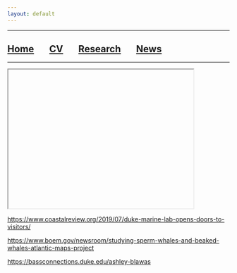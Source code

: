 ```yaml
---
layout: default
---
```


***

## [**Home**](./) &nbsp;&nbsp;&nbsp;&nbsp;&nbsp;&nbsp;[**CV**](./CV.html) &nbsp;&nbsp;&nbsp;&nbsp;&nbsp;&nbsp;[**Research**](./Research.html) &nbsp;&nbsp;&nbsp;&nbsp;&nbsp;&nbsp;[**News**](./News.html)

***

<iframe width="420" height="315"
src=""https://www.youtube.com/embed/Jxb0ajIndrE"">
</iframe>

https://www.coastalreview.org/2019/07/duke-marine-lab-opens-doors-to-visitors/

https://www.boem.gov/newsroom/studying-sperm-whales-and-beaked-whales-atlantic-maps-project

https://bassconnections.duke.edu/ashley-blawas





